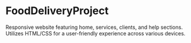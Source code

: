 # FoodDeliveryProject
Responsive website featuring home, services, clients, and help sections. Utilizes HTML/CSS for a user-friendly experience across various devices.
